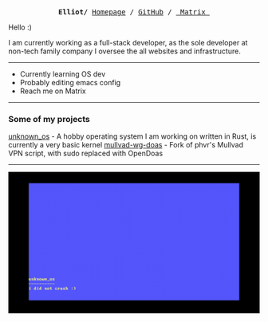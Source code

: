 <p><pre align="center">
<strong>Elliot/</strong> <a href="https://elliot.science/">Homepage</a> / <a href="https://github.com/elliowo">GitHub</a> / <a href="https://matrix.to/#/@elliowo:matrix.org"> Matrix </a></pre></p>

Hello :) 

I am currently working as a full-stack developer, as the sole developer at non-tech family company I oversee the all websites and infrastructure.

---

- Currently learning OS dev
- Probably editing emacs config 
- Reach me on Matrix 

---

### Some of my projects 

[unknown_os](https://github.com/elliowo/unknown_os) - A hobby operating system I am working on written in Rust, is currently a very basic kernel
[mullvad-wg-doas](https://github.com/elliowo/mullvad-wg-doas) - Fork of phvr's Mullvad VPN script, with sudo replaced with OpenDoas

---

![unkown_os Hello World!](./assets/helloWorld.gif)
